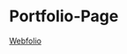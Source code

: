 # Portfolio-Page


<a href="https://codepen.io/Trod010/full/bREmdX/" target="_blank" > Webfolio </a>

